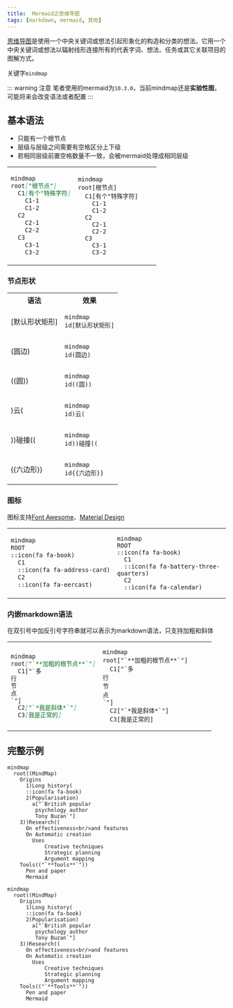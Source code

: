 ```yaml
---
title:  Mermaid之思维导图
tags: [markdown, mermaid, 其他]
---
```


[思维导图](https://mermaid.js.org/syntax/mindmap.html)是使用一个中央关键词或想法引起形象化的构造和分类的想法。它用一个中央关键词或想法以辐射线形连接所有的代表字词、想法、任务或其它关联项目的图解方式。

关键字`mindmap`

::: warning 注意
笔者使用的mermaid为`10.3.0`，当前mindmap还是**实验性图**，可能将来会改变语法或者配置
:::


## 基本语法

- 只能有一个根节点
- 层级与层级之间需要有空格区分上下级
- 若相同层级前置空格数量不一致，会被mermaid处理成相同层级

<table>
<tr>
<td width="45%">

```mmd
mindmap
root["根节点"]
  C1[有个"特殊字符]
    C1-1
    C1-2
  C2
    C2-1
    C2-2
  C3
    C3-1
    C3-2
```

</td>
<td width="55%">

```mermaid
mindmap
root[根节点]
  C1[有个"特殊字符]
    C1-1
    C1-2
  C2
    C2-1
    C2-2
  C3
    C3-1
    C3-2
```

</td>
</tr>
</table>

### 节点形状

<table>
<tr>
<th>语法</th>
<th>效果</th>
</tr>
<tr>
<td> [默认形状矩形]</td>
<td>

```mermaid
mindmap
id[默认形状矩形]
```

</td>
</tr>
<tr>
<td>(圆边)</td>
<td>

```mermaid
mindmap
id(圆边)
```

</td>
</tr>
<tr>
<td>((圆))</td>
<td>

```mermaid
mindmap
id((圆))
```

</td>
</tr>
<tr>
<td>)云(</td>
<td>

```mermaid
mindmap
id)云(
```

</td>
</tr>
<tr>
<td>))碰撞((</td>
<td>

```mermaid
mindmap
id))碰撞((
```

</td>
</tr>
<tr>
<td>
<span v-pre>{{六边形}}</span>
</td>

<td>

```mermaid
mindmap
id{{六边形}}
```

</td>
</tr>
</table>

### 图标

图标支持[Font Awesome](https://fontawesome.com/v4/icons/)、[Material Design](https://fonts.google.com/icons)

<table>
<tr>
<td width="45%">

```mmd
mindmap
ROOT
::icon(fa fa-book)
  C1
  ::icon(fa fa-address-card)
  C2
  ::icon(fa fa-eercast)
```

</td>
<td width="55%">

```mermaid
mindmap
ROOT
::icon(fa fa-book)
  C1
  ::icon(fa fa-battery-three-quarters)
  C2
  ::icon(fa fa-calendar)
```

</td>
</tr>
</table>

### 内嵌markdown语法

在双引号中加反引号字符串就可以表示为markdown语法，只支持加粗和斜体

<table>
<tr>
<td width="45%">

```mmd
mindmap
root["`**加粗的根节点**`"]
  C1["`多
行
节
点
`"]
  C2["`*我是斜体*`"]
  C3[我是正常的]
```

</td>
<td width="55%">

```mermaid
mindmap
root["`**加粗的根节点**`"]
  C1["`多
行
节
点
`"]
  C2["`*我是斜体*`"]
  C3[我是正常的]
```

</td>
</tr>
</table>

## 完整示例

```
mindmap
  root((MindMap)
    Origins
      1)Long history(
      ::icon(fa fa-book)
      2(Popularisation)
        a["`British popular
         psychology author 
         Tony Buzan`"]
    3))Research((
      On effectiveness<br/>and features
      On Automatic creation
        Uses
            Creative techniques
            Strategic planning
            Argument mapping
    Tools(("`**Tools**`"))
      Pen and paper
      Mermaid
```

```mermaid
mindmap
  root((MindMap)
    Origins
      1)Long history(
      ::icon(fa fa-book)
      2(Popularisation)
        a["`British popular
         psychology author 
         Tony Buzan`"]
    3))Research((
      On effectiveness<br/>and features
      On Automatic creation
        Uses
            Creative techniques
            Strategic planning
            Argument mapping
    Tools(("`**Tools**`"))
      Pen and paper
      Mermaid
```